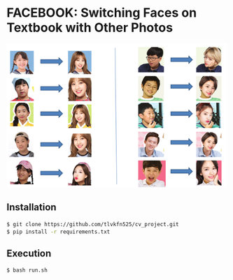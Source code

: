 # FACEBOOK: Switching Faces on Textbook with Other Photos

![](materials/example.png)

## Installation
```sh
$ git clone https://github.com/tlvkfn525/cv_project.git
$ pip install -r requirements.txt
```

## Execution
```sh
$ bash run.sh
```
